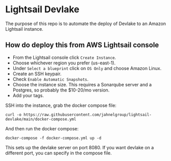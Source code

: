# Lightsail Devlake

The purpose of this repo is to automate the deploy of Devlake to an Amazon Lightsail instance. 

## How do deploy this from AWS Lightsail console

* From the Lightsail console click `Create Instance`.
* Choose whichever region you prefer (us-east-1).
* Under `Select a blueprint` click on `OS Only` and choose Amazon Linux.
* Create an SSH keypair.
* Check `Enable Automatic Snapshots`.
* Choose the instance size. This requires a Sonarqube server and a Postgres, so probably the $10-20/mo version.
* Add your tags.

SSH into the instance, grab the docker compose file:

```curl -o https://raw.githubusercontent.com/jahnelgroup/lightsail-devlake/main/docker-compose.yml```

And then run the docker compose:

```docker-compose -f docker-compose.yml up -d```

This sets up the devlake server on port 8080. If you want devlake on a different port, you can specify in the compose file.
